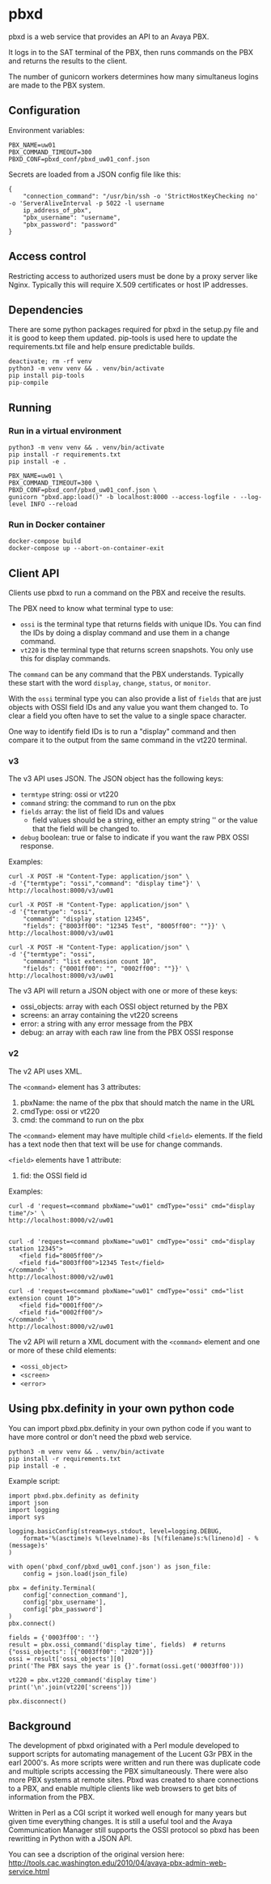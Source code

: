 # pbxd

pbxd is a web service that provides an API to an Avaya PBX.

It logs in to the SAT terminal of the PBX, then runs commands on the PBX and
returns the results to the client.

The number of gunicorn workers determines how many simultaneus logins are made
to the PBX system.


## Configuration

Environment variables:

    PBX_NAME=uw01
    PBX_COMMAND_TIMEOUT=300
    PBXD_CONF=pbxd_conf/pbxd_uw01_conf.json

Secrets are loaded from a JSON config file like this:

    {
        "connection_command": "/usr/bin/ssh -o 'StrictHostKeyChecking no' -o 'ServerAliveInterval -p 5022 -l username
        ip_address_of_pbx",
        "pbx_username": "username",
        "pbx_password": "password"
    }

## Access control

Restricting access to authorized users must be done by a proxy server like Nginx. Typically this will require X.509 certificates or host IP addresses.


## Dependencies

There are some python packages required for pbxd in the setup.py file and
it is good to keep them updated. pip-tools is used here to update the
requirements.txt file and help ensure predictable builds.

    deactivate; rm -rf venv
    python3 -m venv venv && . venv/bin/activate
    pip install pip-tools
    pip-compile


## Running

### Run in a virtual environment

    python3 -m venv venv && . venv/bin/activate
    pip install -r requirements.txt
    pip install -e .

    PBX_NAME=uw01 \
    PBX_COMMAND_TIMEOUT=300 \
    PBXD_CONF=pbxd_conf/pbxd_uw01_conf.json \
    gunicorn "pbxd.app:load()" -b localhost:8000 --access-logfile - --log-level INFO --reload

### Run in Docker container

    docker-compose build
    docker-compose up --abort-on-container-exit



## Client API

Clients use pbxd to run a command on the PBX and receive the results.

The PBX need to know what terminal type to use:
- `ossi` is the terminal type that returns fields with unique IDs. You can find the
IDs by doing a display command and use them in a change command.
- `vt220` is the terminal type that returns screen snapshots. You only use this
for display commands.

The `command` can be any command that the PBX understands. Typically these start
with the word `display`, `change`, `status`, or `monitor`.

With the `ossi` terminal type you can also provide a list of `fields` that are just
objects with OSSI field IDs and any value you want them changed to.
To clear a field you often have to set the value to a single space character.

One way to identify field IDs is to run a "display" command and then compare it
to the output from the same command in the vt220 terminal.

### v3

The v3 API uses JSON.
The JSON object has the following keys:
- `termtype` string: ossi or vt220
- `command` string: the command to run on the pbx
- `fields` array: the list of field IDs and values
    - field values should be a string, either an empty string '' or the
value that the field will be changed to.
- `debug` boolean: true or false to indicate if you want the raw PBX OSSI response.

Examples:

    curl -X POST -H "Content-Type: application/json" \
    -d '{"termtype": "ossi","command": "display time"}' \
    http://localhost:8000/v3/uw01

    curl -X POST -H "Content-Type: application/json" \
    -d '{"termtype": "ossi",
        "command": "display station 12345",
        "fields": {"8003ff00": "12345 Test", "8005ff00": ""}}' \
    http://localhost:8000/v3/uw01

    curl -X POST -H "Content-Type: application/json" \
    -d '{"termtype": "ossi",
        "command": "list extension count 10",
        "fields": {"0001ff00": "", "0002ff00": ""}}' \
    http://localhost:8000/v3/uw01

The v3 API will return a JSON object with one or more of these keys:
- ossi_objects: array with each OSSI object returned by the PBX
- screens: an array containing the vt220 screens
- error: a string with any error message from the PBX
- debug: an array with each raw line from the PBX OSSI response


### v2

The v2 API uses XML.

The `<command>` element has 3 attributes:
1. pbxName: the name of the pbx that should match the name in the URL
2. cmdType: ossi or vt220
3. cmd: the command to run on the pbx

The `<command>` element may have multiple child `<field>` elements. If the field has a text node then that text will be use for change commands.

`<field>` elements have 1 attribute:
1. fid: the OSSI field id


Examples:

    curl -d 'request=<command pbxName="uw01" cmdType="ossi" cmd="display time"/>' \
    http://localhost:8000/v2/uw01


    curl -d 'request=<command pbxName="uw01" cmdType="ossi" cmd="display station 12345">
       <field fid="8005ff00"/>
       <field fid="8003ff00">12345 Test</field>
    </command>' \
    http://localhost:8000/v2/uw01

    curl -d 'request=<command pbxName="uw01" cmdType="ossi" cmd="list extension count 10">
       <field fid="0001ff00"/>
       <field fid="0002ff00"/>
    </command>' \
    http://localhost:8000/v2/uw01

The v2 API will return a XML document with the `<command>` element and one or more of these child elements:
- `<ossi_object>`
- `<screen>`
- `<error>`


## Using pbx.definity in your own python code

You can import pbxd.pbx.definity in your own python code if you want to have more
control or don't need the pbxd web service.

    python3 -m venv venv && . venv/bin/activate
    pip install -r requirements.txt
    pip install -e .

Example script:

    import pbxd.pbx.definity as definity
    import json
    import logging
    import sys

    logging.basicConfig(stream=sys.stdout, level=logging.DEBUG,
        format='%(asctime)s %(levelname)-8s [%(filename)s:%(lineno)d] - %(message)s'
    )

    with open('pbxd_conf/pbxd_uw01_conf.json') as json_file:
        config = json.load(json_file)

    pbx = definity.Terminal(
        config['connection_command'],
        config['pbx_username'],
        config['pbx_password']
    )
    pbx.connect()

    fields = {'0003ff00': ''}
    result = pbx.ossi_command('display time', fields)  # returns {"ossi_objects": [{"0003ff00": "2020"}]}
    ossi = result['ossi_objects'][0]
    print('The PBX says the year is {}'.format(ossi.get('0003ff00')))

    vt220 = pbx.vt220_command('display time')
    print('\n'.join(vt220['screens']))

    pbx.disconnect()

## Background

The development of pbxd originated with a Perl module developed to support
scripts for automating management of the Lucent G3r PBX in the earl 2000's.
As more scripts were written and run there was duplicate code and multiple
scripts accessing the PBX simultaneously. There were also more PBX systems at
remote sites. Pbxd was created to share connections to a PBX, and enable
multiple clients like web browsers to get bits of information from the PBX.

Written in Perl as a CGI script it worked well enough for many years but given
time everything changes. It is still a useful tool and the Avaya Communication
Manager still supports the OSSI protocol so pbxd has been rewritting in Python
with a JSON API.

You can see a dscription of the original version here:
http://tools.cac.washington.edu/2010/04/avaya-pbx-admin-web-service.html
